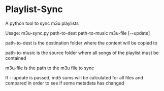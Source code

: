 Playlist-Sync
=============

A python tool to sync m3u playlists

Usage: m3u-sync.py path-to-dest path-to-music m3u-file [--update]

path-to-dest is the destination folder where the content will be copied to

path-to-music is the source folder where all songs of the playlist must be contained

m3u-file is the path to the m3u file to sync

If --update is passed, md5 sums will be calculated for all files and compared in order to see if some metadata has changed
